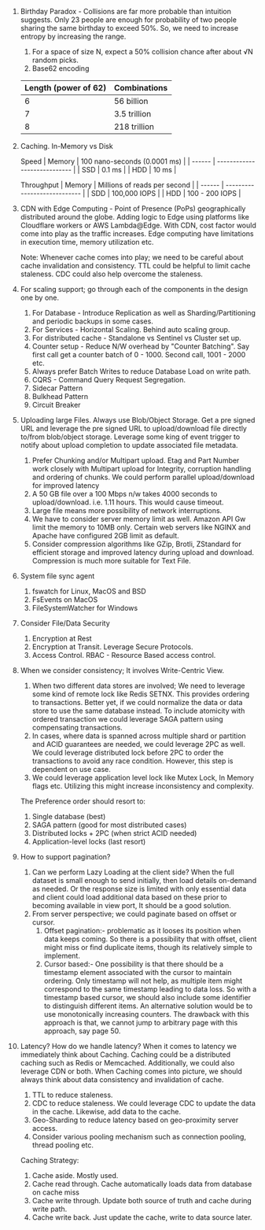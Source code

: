 1. Birthday Paradox - Collisions are far more probable than intuition suggests. Only 23 people are enough for probability of two people sharing the same birthday to exceed 50%. So, we need to increase entropy by increasing the range.
    1. For a space of size N, expect a 50% collision chance after about √N random picks.
    2. Base62 encoding
       
      | Length (power of 62) | Combinations |
      | -------------------- | ------------ |
      | 6                    | 56 billion   |
      | 7                    | 3.5 trillion |
      | 8                    | 218 trillion |

2. Caching. In-Memory vs Disk

     Speed
    | Memory | 100 nano-seconds (0.0001 ms) |
    | ------ | ---------------------------- |
    | SSD    | 0.1 ms                       |
    | HDD    | 10 ms                        |
	
    Throughput
    | Memory | Millions of reads per second |
    | ------ | ---------------------------- |
    | SDD    | 100,000 IOPS                 |
    | HDD    | 100 - 200 IOPS               |

4. CDN with Edge Computing - Point of Presence (PoPs) geographically distributed around the globe. Adding logic to Edge using platforms like Cloudflare workers or AWS Lambda@Edge. With CDN, cost factor would come into play as the traffic increases. Edge computing have limitations in execution time, memory utilization etc.

	Note: Whenever cache comes into play; we need to be careful about cache invalidation and consistency. TTL could be helpful to limit cache staleness. CDC could also help overcome the staleness.

5. For scaling support; go through each of the components in the design one by one.
	1. For Database - Introduce Replication as well as Sharding/Partitioning and periodic backups in some cases.
	2. For Services - Horizontal Scaling. Behind auto scaling group.
	3. For distributed cache - Standalone vs Sentinel vs Cluster set up.
	4. Counter setup - Reduce N/W overhead by "Counter Batching". Say first call get a counter batch of 0 - 1000. Second call, 1001 - 2000 etc.
	5. Always prefer Batch Writes to reduce Database Load on write path.
	6. CQRS - Command Query Request Segregation.
	7. Sidecar Pattern
	8. Bulkhead Pattern
	9. Circuit Breaker


6. Uploading large Files. Always use Blob/Object Storage. Get a pre signed URL and leverage the pre signed URL to upload/download file directly to/from blob/object storage. Leverage some king of event trigger to notify about upload completion to update associated file metadata.
	1. Prefer Chunking and/or Multipart upload. Etag and Part Number work closely with Multipart upload for Integrity, corruption handling and ordering of chunks. We could perform parallel upload/download for improved latency
	2. A 50 GB file over a 100 Mbps n/w takes 4000 seconds to upload/download. i.e. 1.11 hours. This would cause timeout.
	3. Large file means more possibility of network interruptions.
	4. We have to consider server memory limit as well. Amazon API Gw limit the memory to 10MB only. Certain web servers like NGINX and Apache have configured 2GB limit as default.
	5. Consider compression algorithms like GZip, Brotli, ZStandard for efficient storage and improved latency during upload and download. Compression is much more suitable for Text File.

7. System file sync agent
	1. fswatch for Linux, MacOS and BSD
	2. FsEvents on MacOS
	3. FileSystemWatcher for Windows

8. Consider File/Data Security
	1. Encryption at Rest
	2. Encryption at Transit. Leverage Secure Protocols.
	3. Access Control. RBAC - Resource Based access control.


9. When we consider consistency; It involves Write-Centric View.
	1. When two different data stores are involved; We need to leverage some kind of remote lock like Redis SETNX. This provides ordering to transactions. Better yet, if we could normalize the data or data store to use the same database instead. To include atomicity with ordered transaction we could leverage SAGA pattern using compensating transactions.
	2. In cases, where data is spanned across multiple shard or partition and ACID guarantees are needed, we could leverage 2PC as well. We could leverage distributed lock before 2PC to order the transactions to avoid any race condition. However, this step is dependent on use case.
	3. We could leverage application level lock like Mutex Lock, In Memory flags etc. Utilizing this might increase inconsistency and complexity.

    The Preference order should resort to:
    1. Single database (best)
    2. SAGA pattern (good for most distributed cases)
    3. Distributed locks + 2PC (when strict ACID needed)
    4. Application-level locks (last resort)


9. How to support pagination?
	1. Can we perform Lazy Loading at the client side? When the full dataset is small enough to send initially, then load details on-demand as needed. Or the response size is limited with only essential data and client could load additional data based on these prior to becoming available in view port, It should be a good solution.
	2. From server perspective; we could paginate based on offset or cursor.
		1. Offset pagination:- problematic as it looses its position when data keeps coming. So there is a possibility that with offset, client might miss or find duplicate items, though its relatively simple to implement.
		2. Cursor based:- One possibility is that there should be a timestamp element associated with the cursor to maintain ordering. Only timestamp will not help, as multiple item might correspond to the same timestamp leading to data loss. So with a timestamp based cursor, we should also include some identifier to distinguish different items. An alternative solution would be to use monotonically increasing counters. The drawback with this approach is that, we cannot jump to arbitrary page with this approach, say page 50.


10. Latency? How do we handle latency? When it comes to latency we immediately think about Caching. Caching could be a distributed caching such as Redis or Memcached. Additionally, we could also leverage CDN or both. When Caching comes into picture, we should always think about data consistency and invalidation of cache.
	1. TTL to reduce staleness.
	2. CDC to reduce staleness. We could leverage CDC to update the data in the cache. Likewise, add data to the cache.
	3. Geo-Sharding to reduce latency based on geo-proximity server access.
	4. Consider various pooling mechanism such as connection pooling, thread pooling etc.

    Caching Strategy:
    1. Cache aside. Mostly used.
    2. Cache read through. Cache automatically loads data from database on cache miss
    3. Cache write through. Update both source of truth and cache during write path.
    4. Cache write back. Just update the cache, write to data source later.
